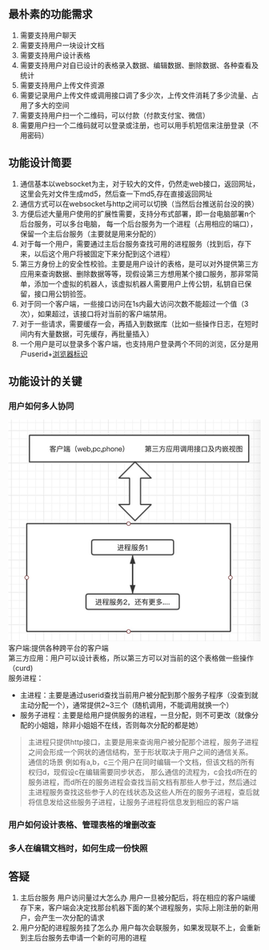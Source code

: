 ## 最朴素的功能需求
1. 需要支持用户聊天
2. 需要支持用户一块设计文档
3. 需要支持用户设计表格
4. 需要支持用户对自已设计的表格录入数据、编辑数据、删除数据、各种查看及统计
5. 需要支持用户上传文件资源
6. 需要记录用户上传文件或调用接口调了多少次，上传文件消耗了多少流量、占用了多大的空间
7. 需要支持用户扫一个二维码，可以付款（付款支付宝、微信）
8. 需要用户扫一个二维码就可以登录或注册，也可以用手机短信来注册登录（不用密码）
## 功能设计简要
1. 通信基本以websocket为主，对于较大的文件，仍然走web接口，返回网址，这里会先对文件生成md5，然后查一下md5,存在直接返回网址
2. 通信方式可以在websocket与http之间可以切换（当然后台推送前台没的换）
3. 方便后述大量用户使用的扩展性需要，支持分布式部署，即一台电脑部署n个后台服务，可以多台电脑，
每一个后台服务为一个进程（占用相应的端口），保留一个主后台服务（主要就是用来分配的）
4. 对于每一个用户，需要通过主后台服务查找可用的进程服务（找到后，存下来，以后这个用户将被固定下来分配到这个进程）
5. 第三方身份上的安全性校验。主要是用户设计的表格，是可以对外提供第三方应用来查询数据、删除数据等等，现假设第三方想用某个接口服务，那非常简单，添加一个虚拟的机器人，该虚拟机器人需要用户上传公钥，私钥自已保留，接口用公钥验签。
6. 对于同一个客户端，一些接口访问在1s内最大访问次数不能超过一个值（3次），如果超过，该接口将对当前的客户端禁用。
7. 对于一些请求，需要缓存一会，再插入到数据库（比如一些操作日志，在短时间内有大量数据，可先缓存，再批量插入）
8. 一个用户是可以登录多个客户端，也支持用户登录两个不同的浏览，区分是用户userid+[浏览器标识](https://github.com/fingerprintjs/fingerprintjs)
## 功能设计的关键
### 用户如何多人协同
![通信流程图](/img/sock.jpg)
客户端:提供各种跨平台的客户端  
第三方应用：用户可以设计表格，所以第三方可以对当前的这个表格做一些操作（curd)  
服务进程：
* 主进程：主要是通过userid查找当前用户被分配到那个服务子程序（没查到就主动分配一个），通常提供2~3三个（随机调用，不能调用就换一个）
* 服务子进程：主要是给用户提供服务的进程，一旦分配，则不可更改（就像分配的小姐姐，除非小姐姐不在线，否则每次分配的都是她）
> 主进程只提供http接口，主要是用来查询用户被分配那个进程，服务子进程之间会形成一个网状的通信结构，至于形状取决于用户之间的通信关系。
通信的场景
例如有a,b，c三个用户在同时编辑一个文档，但该文档的所有权归d，现假设c在编辑需要同步状态，
那么通信的流程为，c会找d所在的服务进程，而d所在的服务进程会查找当前文档有那些人参于过，然后通过主进程服务查找这些参于人的在线状态及这些人所在的服务子进程，查后就将信息发给这些服务子进程，让服务子进程将信息发到相应的客户端
### 用户如何设计表格、管理表格的增删改查

### 多人在编辑文档时，如何生成一份快照

## 答疑
1. 主后台服务 用户访问量过大怎么办
   用户一旦被分配后，将在相应的客户端缓存下来，客户端会决定找那台机器下面的某个进程服务，实际上刚注册的新用户，会产生一次分配的请求
2. 用户分配的进程服务挂了怎么办
   用户每次会联服务，如果发现联不上，会重新到主后台服务去申请一个新的可用的进程



